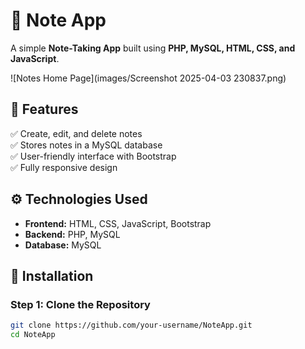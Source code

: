 # 📝 Note App  
A simple **Note-Taking App** built using **PHP, MySQL, HTML, CSS, and JavaScript**.


![Notes Home Page](images/Screenshot 2025-04-03 230837.png)

## 🚀 Features  
✅ Create, edit, and delete notes  
✅ Stores notes in a MySQL database  
✅ User-friendly interface with Bootstrap  
✅ Fully responsive design  

## ⚙️ Technologies Used  
- **Frontend:** HTML, CSS, JavaScript, Bootstrap  
- **Backend:** PHP, MySQL  
- **Database:** MySQL  

## 🔧 Installation  
### Step 1: Clone the Repository  
```sh
git clone https://github.com/your-username/NoteApp.git
cd NoteApp
